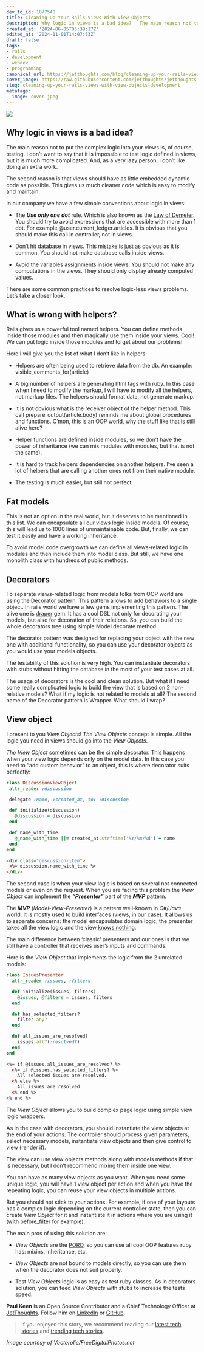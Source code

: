 ```yaml
---
dev_to_id: 1877540
title: Cleaning Up Your Rails Views With View Objects
description: Why logic in views is a bad idea?   The main reason not to put the complex logic into your...
created_at: '2024-06-05T05:39:17Z'
edited_at: '2024-11-01T14:07:53Z'
draft: false
tags:
- rails
- development
- webdev
- programming
canonical_url: https://jetthoughts.com/blog/cleaning-up-your-rails-views-with-view-objects-development/
cover_image: https://raw.githubusercontent.com/jetthoughts/jetthoughts.github.io/master/content/blog/cleaning-up-your-rails-views-with-view-objects-development/cover.jpeg
slug: cleaning-up-your-rails-views-with-view-objects-development
metatags:
  image: cover.jpeg
---
```

![](file_0.jpeg)

## Why logic in views is a bad idea?

The main reason not to put the complex logic into your views is, of course, testing. I don’t want to say that it is impossible to test logic defined in views, but it is much more complicated. And, as a very lazy person, I don’t like doing an extra work.

The second reason is that views should have as little embedded dynamic code as possible. This gives us much cleaner code which is easy to modify and maintain.

In our company we have a few simple conventions about logic in views:

* The ***Use only one dot*** rule. Which is also known as the [Law of Demeter](http://en.wikipedia.org/wiki/Law_of_Demeter#In_object-oriented_programming). You should try to avoid expressions that are accessible with more than 1 dot. For example,@user.current_ledger.articles. It is obvious that you should make this call in controller, not in views.

* Don’t hit database in views. This mistake is just as obvious as it is common. You should not make database calls inside views.

* Avoid the variables assignments inside views. You should not make any computations in the views. They should only display already computed values.

There are some common practices to resolve logic-less views problems. Let’s take a closer look.

## What is wrong with helpers?

Rails gives us a powerful tool named helpers. You can define methods inside those modules and then magically use them inside your views. Cool! We can put logic inside those modules and forget about our problems!

Here I will give you the list of what I don’t like in helpers:

* Helpers are often being used to retrieve data from the db. An example: visible_comments_for(article)

* A big number of helpers are generating html tags with ruby. In this case when I need to modify the markup, I will have to modify all the helpers, not markup files. The helpers should format data, not generate markup.

* It is not obvious what is the receiver object of the helper method. This call prepare_output(article.body) reminds me about global procedures and functions. C’mon, this is an OOP world, why the stuff like that is still alive here?

* Helper functions are defined inside modules, so we don’t have the power of inheritance (we can mix modules with modules, but that is not the same).

* It is hard to track helpers dependencies on another helpers. I’ve seen a lot of helpers that are calling another ones not from their native module.

* The testing is much easier, but still not perfect.

## Fat models

This is not an option in the real world, but it deserves to be mentioned in this list. We can encapsulate all our views logic inside models. Of course, this will lead us to 1000 lines of unmaintainable code. But, finally, we can test it easily and have a working inheritance.

To avoid model code overgrowth we can define all views-related logic in modules and then include them into model class. But still, we have one monolith class with hundreds of public methods.

## Decorators

To separate views-related logic from models folks from OOP world are using the [Decorator pattern](http://en.wikipedia.org/wiki/Decorator_pattern). This pattern allows to add behaviors to a single object. In rails world we have a few gems implementing this pattern. The alive one is [draper](https://github.com/drapergem/draper) gem. It has a cool DSL not only for decorating your models, but also for decoration of their relations. So, you can build the whole decorators tree using simple Model.decorate method.

The decorator pattern was designed for replacing your object with the new one with additional functionality, so you can use your decorator objects as you would use your models objects.

The testability of this solution is very high. You can instantiate decorators with stubs without hitting the database in the most of your test cases at all.

The usage of decorators is the cool and clean solution. But what if I need some really complicated logic to build the view that is based on 2 non-relative models? What if my logic is not related to models at all? The second name of the Decorator pattern is Wrapper. What should I wrap?

## View object

I present to you *View Objects*! *The View Objects* concept is simple. All the logic you need in views should go into the *View Objects*.

*The View Object* sometimes can be the simple decorator. This happens when your view logic depends only on the model data. In this case you need to “add custom behavior” to an object, this is where decorator suits perfectly:

 ```ruby
class DiscussionViewObject
  attr_reader :discussion

  delegate :name, :created_at, to: :discussion

  def initialize(discussion)
    @discussion = discussion
  end

  def name_with_time
    @_name_with_time ||= created_at.strftime('%Y/%m/%d') + name
  end
end
```

 ```html
<div class="discussion-item">
  <%= discussion.name_with_time %>
</div>
```
The second case is when your view logic is based on several not connected models or even on the request. When you are facing this problem the *View Object* can implement the ***“Presenter”*** part of the ***MVP*** pattern.

The ***MVP*** (*Model-View-Presenter*) is a pattern well-known in *C#*/*Java* world. It is mostly used to build interfaces (views, in our case). It allows us to separate concerns: the model encapsulates domain logic, the presenter takes all the view logic and the view [knows nothing](http://youtu.be/Pkyy57iMaB0).

The main difference between ‘classic’ presenters and our ones is that we still have a controller that receives user’s inputs and commands.

Here is the *View Object* that implements the logic from the 2 unrelated models:

```ruby
class IssuesPresenter
  attr_reader :issues, :filters

  def initialize(issues, filters)
    @issues, @filters = issues, filters
  end

  def has_selected_filters?
    filter.any?
  end

  def all_issues_are_resolved?
    issues.all?(:resolved?)
  end
end
```

```html
<%= if @issues.all_issues_are_resolved? %>
  <%= if @issues.has_selected_filters? %>
    All selected issues are resolved.
  <% else %>
    All issues are resolved.
  <% end %>
<% end %>
```

The *View Object* allows you to build complex page logic using simple view logic wrappers.

As in the case with decorators, you should instantiate the view objects at the end of your actions. The controller should process given parameters, select necessary models, instantiate view objects and then give control to view (render it).

The view can use view objects methods along with models methods if that is necessary, but I don’t recommend mixing them inside one view.

You can have as many view objects as you want. When you need some unique logic, you will have 1 view object per action and when you have the repeating logic, you can reuse your view objects in multiple actions.

But you should not stick to your actions. For example, if one of your layouts has a complex logic depending on the current controller state, then you can create *View Object* for it and instantiate it in actions where you are using it (with before_filter for example).

The main pros of using this solution are:

* *View Objects* are the [PORO](http://blog.jayfields.com/2007/10/ruby-poro.html), so you can use all cool OOP features ruby has: mixins, inheritance, etc.

* *View Objects* are not bound to models directly, so you can use them when the decorator does not suit properly.

* Test *View Objects* logic is as easy as test ruby classes. As in decorators solution, you can feed *View Objects* with stubs to increase the tests speed.

**Paul Keen** is an Open Source Contributor and a Chief Technology Officer at [JetThoughts](https://www.jetthoughts.com). Follow him on [LinkedIn](https://www.linkedin.com/in/paul-keen/) or [GitHub](https://github.com/pftg).
>  If you enjoyed this story, we recommend reading our [latest tech stories](https://jtway.co/latest) and [trending tech stories](https://jtway.co/trending).

*Image courtesy of Vectorolie/FreeDigitalPhotos.net*
